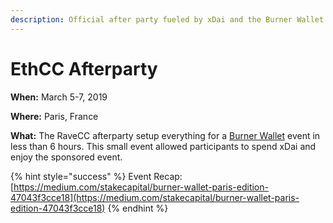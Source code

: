 ```yaml
---
description: Official after party fueled by xDai and the Burner Wallet.
---
```


# EthCC Afterparty

**When:** March 5-7, 2019

**Where:** Paris, France

**What:** The RaveCC afterparty setup everything for a [Burner Wallet](../../../for-users/wallets/burner-wallet.md) event in less than 6 hours. This small event allowed participants to spend xDai and enjoy the sponsored event.

{% hint style="success" %}
Event Recap: [https://medium.com/stakecapital/burner-wallet-paris-edition-47043f3cce18](https://medium.com/stakecapital/burner-wallet-paris-edition-47043f3cce18)
{% endhint %}











